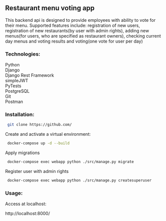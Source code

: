 ## Restaurant menu voting app

This backend api is designed to provide employees with ability to vote for their menu. Supported features include:
registration of new users, registration of new restaurants(by user with admin rights), adding new menus(for users, who are specified
as restaurant owners), checking current day menus and voting results and voting(one vote for user per day)

### Technologies:

<div style="display:flex; align-items: center; gap:10px">
     Python
</div>
<div style="display:flex; align-items: center; gap:10px">
     Django
</div>
<div style="display:flex; align-items: center; gap:10px">
     Django Rest Framework
</div>
<div style="display:flex; align-items: center; gap:10px">
     simpleJWT
</div>
<div style="display:flex; align-items: center; gap:10px">
     PyTests
</div>
<div style="display:flex; align-items: center; gap:10px">
     PostgreSQL
</div>
<div style="display:flex; align-items: center; gap:10px">
     Git
</div>
<div style="display:flex; align-items: center; gap:10px">
    Postman
</div>

### Installation:

 ```bash
  git clone https://github.com/
```

Create and activate a virtual environment:

 ```bash
  docker-compose up -d --build
```

Apply migrations

 ```bash
  docker-compose exec webapp python ./src/manage.py migrate         

```

Register user with admin rights

 ```bash
  docker-compose exec webapp python ./src/manage.py createsuperuser     
  ```   
### Usage:

Access at localhost:

 http://localhost:8000/
